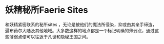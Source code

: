 # 妖精秘所Faerie Sites

和妖精紧密联系的秘所sites
，无论是被他们的魔法所侵染，抑或由其亲手缔造，遍布茹尔大陆及其他地域。大多数这样的地点都是一个标记明确的薄弱点，通过这些薄弱点便可以往返于凡世和隐秘王国之间。
